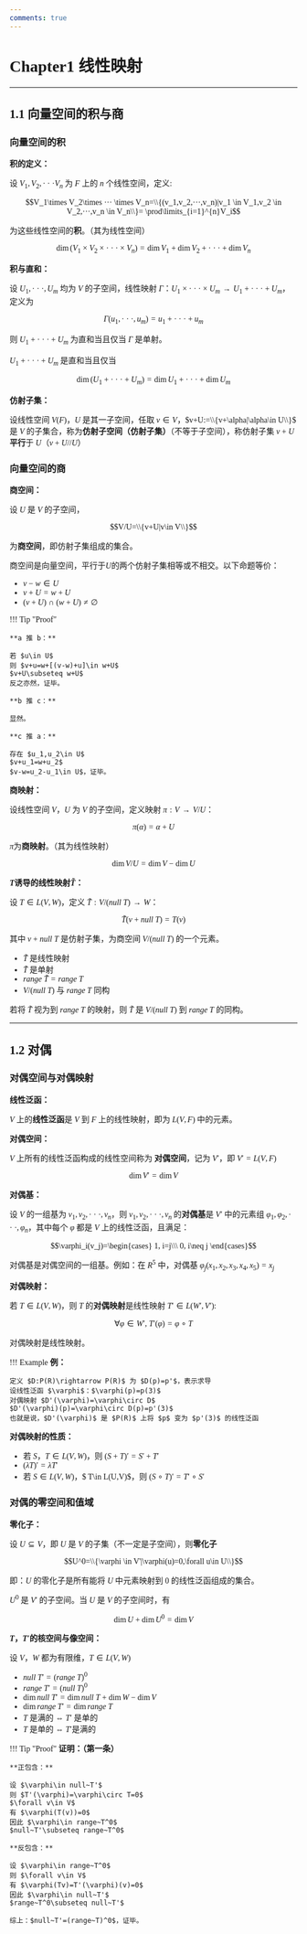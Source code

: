 ```yaml
---
comments: true
---
```


<span style="font-family: 'Times New Roman';">

# Chapter1 线性映射

***

## 1.1 向量空间的积与商

### 向量空间的积

**积的定义：**

设 $V_1,V_2,···V_n$ 为 $F$ 上的 $n$ 个线性空间，定义:  

$$V_1\times V_2\times ··· \times V_n=\\{(v_1,v_2,···,v_n)|v_1 \in V_1,v_2 \in V_2,···,v_n \in V_n\\}= \prod\limits_{i=1}^{n}V_i$$  

为这些线性空间的**积**。（其为线性空间）  

$$\dim(V_1\times V_2\times ··· \times V_n)=\dim V_1+\dim V_2+···+\dim V_n$$ 

**积与直和：**

设 $U_1,···,U_m$ 均为 $V$ 的子空间，线性映射 $\Gamma$：$U_1\times···\times U_m\rightarrow U_1+···+U_m$，定义为  

$$\Gamma(u_1,···,u_m)=u_1+···+u_m$$ 

则 $U_1+···+U_m$ 为直和当且仅当 $\Gamma$ 是单射。

$U_1+···+U_m$ 是直和当且仅当 

$$\dim(U_1+···+U_m)=\dim U_1+···+\dim U_m$$  

**仿射子集：**

设线性空间 $V(F)$，$U$ 是其一子空间，任取 $v\in V$，$v+U:=\\{v+\alpha|\alpha\in U\\}$ 是 $V$ 的子集合，称为**仿射子空间（仿射子集）**（不等于子空间），称仿射子集 $v+U$ **平行**于 $U$（$v+U//U$）  

### 向量空间的商

**商空间：**

设 $U$ 是 $V$ 的子空间，

$$V/U=\\{v+U|v\in V\\}$$

为**商空间**，即仿射子集组成的集合。  

商空间是向量空间，平行于$U$的两个仿射子集相等或不相交。以下命题等价：  

* $v-w\in U$  
* $v+U=w+U$  
* $(v+U)\cap (w+U)\neq\emptyset$  

!!! Tip "Proof"  

    **a 推 b：**

    若 $u\in U$  
    则 $v+u=w+[(v-w)+u]\in w+U$  
    $v+U\subseteq w+U$  
    反之亦然，证毕。  

    **b 推 c：**

    显然。   

    **c 推 a：**

    存在 $u_1,u_2\in U$  
    $v+u_1=w+u_2$  
    $v-w=u_2-u_1\in U$，证毕。  

**商映射：**  

设线性空间 $V$，$U$ 为 $V$ 的子空间，定义映射 $\pi:V\rightarrow V/U$：

$$\pi(\alpha)=\alpha+U$$

$\pi$为**商映射**。（其为线性映射）  

$$\dim V/U=\dim V-\dim U$$  

**$T$诱导的线性映射$\tilde{T}$：**  

设 $T\in L(V,W)$，定义 $\tilde{T}:V/(null~T)\rightarrow W$：  

$$\tilde{T}(v+null~T)=T(v)$$  

其中 $v+null~T$ 是仿射子集，为商空间 $V/(null~T)$ 的一个元素。

* $\tilde{T}$ 是线性映射  
* $\tilde{T}$ 是单射  
* $range~\tilde{T}=range~T$  
* $V/(null~T)$ 与 $range~T$ 同构  

若将 $\tilde{T}$ 视为到 $range~T$ 的映射，则 $\tilde{T}$ 是 $V/(null~T)$ 到 $range~T$ 的同构。

***

## 1.2 对偶

### 对偶空间与对偶映射

**线性泛函：**

$V$ 上的**线性泛函**是 $V$ 到 $F$ 上的线性映射，即为 $L(V,F)$ 中的元素。 

**对偶空间：**

$V$ 上所有的线性泛函构成的线性空间称为 **对偶空间**，记为 $V'$，即 $V'=L(V,F)$  

$$\dim V'=\dim V$$  

**对偶基：**

设 $V$ 的一组基为 $v_1,v_2,···,v_n$，则 $v_1,v_2,···,v_n$ 的**对偶基**是 $V'$ 中的元素组 $\varphi_1,\varphi_2,···,\varphi_n$，其中每个 $\varphi$ 都是 $V$ 上的线性泛函，且满足：  

$$\varphi_i(v_j)=\begin{cases}
1, i=j\\\
0, i\neq j
\end{cases}$$  

对偶基是对偶空间的一组基。例如：在 $R^5$ 中，对偶基 $\varphi_j(x_1,x_2,x_3,x_4,x_5)=x_j$  

**对偶映射：**

若 $T\in L(V,W)$，则 $T$ 的**对偶映射**是线性映射  $T'\in L(W',V')$:  

$$\forall \varphi\in W',~T'(\varphi)=\varphi\circ T$$  

对偶映射是线性映射。  

!!! Example
    **例：**  

    定义 $D:P(R)\rightarrow P(R)$ 为 $D(p)=p'$，表示求导   
    设线性泛函 $\varphi$：$\varphi(p)=p(3)$  
    对偶映射 $D'(\varphi)=\varphi\circ D$  
    $D'(\varphi)(p)=\varphi\circ D(p)=p'(3)$  
    也就是说，$D'(\varphi)$ 是 $P(R)$ 上将 $p$ 变为 $p'(3)$ 的线性泛函  

**对偶映射的性质：**

* 若 $S$，$T\in L(V,W)$，则 $(S+T)'=S'+T'$  
* $(\lambda T)'=\lambda T'$  
* 若 $S\in L(V,W)$，$ T\in L(U,V)$，则 $(S\circ T)'=T'\circ S'$   

### 对偶的零空间和值域

**零化子：**  

设 $U\subseteq V$，即 $U$ 是 $V$ 的子集（不一定是子空间），则**零化子**  

$$U^0=\\{\varphi \in V'|\varphi(u)=0,\forall u\in U\\}$$  

即：$U$ 的零化子是所有能将 $U$ 中元素映射到 $0$ 的线性泛函组成的集合。

$U^0$ 是 $V'$ 的子空间。当 $U$ 是 $V$ 的子空间时，有 

$$\dim U+\dim U^0=\dim V$$  

**$T$，$T'$的核空间与像空间：**  

设 $V$，$W$ 都为有限维，$T\in L(V,W)$  

* $null~T'=(range~T)^0$  
* $range~T'=(null~T)^0$  
* $\dim null~T'=\dim null~T+\dim W-\dim V$  
* $\dim range~T'=\dim range~T$  
* $T$ 是满的 $\Longleftrightarrow$ $T'$ 是单的  
* $T$ 是单的 $\Longleftrightarrow$ $T'$是满的  

!!! Tip "Proof"
    **证明：（第一条）**  

    **正包含：**

    设 $\varphi\in null~T'$  
    则 $T'(\varphi)=\varphi\circ T=0$  
    $\forall v\in V$  
    有 $\varphi(T(v))=0$  
    因此 $\varphi\in range~T^0$  
    $null~T'\subseteq range~T^0$

    **反包含：**

    设 $\varphi\in range~T^0$  
    则 $\forall v\in V$  
    有 $\varphi(Tv)=T'(\varphi)(v)=0$  
    因此 $\varphi\in null~T'$  
    $range~T^0\subseteq null~T'$

    综上：$null~T'=(range~T)^0$，证毕。    